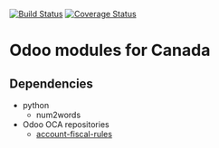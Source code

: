 [![Build Status](https://travis-ci.org/OCA/canada.svg?branch=6.1)](https://travis-ci.org/OCA/canada)
[![Coverage Status](https://img.shields.io/coveralls/OCA/canada.svg)](https://coveralls.io/r/OCA/canada?branch=6.1)

Odoo modules for Canada
=======================

Dependencies
------------
* python
     * num2words
* Odoo OCA repositories
     * [account-fiscal-rules](https://github.com/OCA/account-fiscal-rules)
